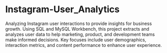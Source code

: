 # Instagram-User_Analytics
Analyzing Instagram user interactions to provide insights for business growth. Using SQL and MySQL Workbench, this project extracts and analyzes user data to help marketing, product, and development teams make informed decisions. Key focuses include user demographics, interaction metrics, and content performance to enhance user experience.
